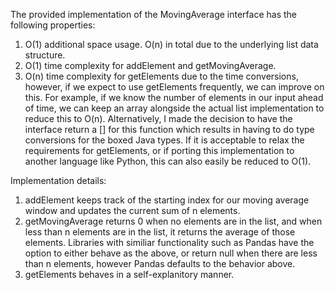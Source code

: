 The provided implementation of the MovingAverage interface has the following properties:
1) O(1) additional space usage. O(n) in total due to the underlying list data structure.
2) O(1) time complexity for addElement and getMovingAverage. 
3) O(n) time complexity for getElements due to the time conversions, however, if we expect to use getElements frequently, we can improve on this. For example, if we know the number of elements in our input ahead of time, we can keep an array alongside the actual list implementation to reduce this to O(n). Alternatively, I made the decision to have the interface return a <T>[] for this function which results in having to do type conversions for the boxed Java types. If it is acceptable to relax the requirements for getElements, or if porting this implementation to another language like Python, this can also easily be reduced to O(1).

Implementation details:
1) addElement keeps track of the starting index for our moving average window and updates the current sum of n elements.
2) getMovingAverage returns 0 when no elements are in the list, and when less than n elements are in the list, it returns the average of those elements. Libraries with similiar functionality such as Pandas have the option to either behave as the above, or return null when there are less than n elements, however Pandas defaults to the behavior above.
3) getElements behaves in a self-explanitory manner.
